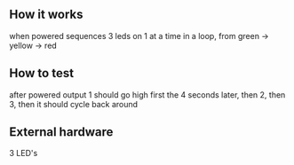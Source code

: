 <!---

This file is used to generate your project datasheet. Please fill in the information below and delete any unused
sections.

You can also include images in this folder and reference them in the markdown. Each image must be less than
512 kb in size, and the combined size of all images must be less than 1 MB.
-->

## How it works

when powered sequences 3 leds on 1 at a time in a loop, from green -> yellow -> red

## How to test

after powered output 1 should go high first the 4 seconds later, then 2, then 3, then it should cycle back around 

## External hardware

3 LED's
